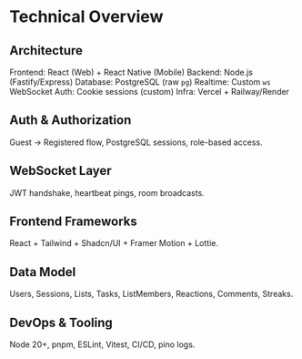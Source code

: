  # Technical Overview

 ## Architecture
 Frontend: React (Web) + React Native (Mobile)
 Backend: Node.js (Fastify/Express)
 Database: PostgreSQL (raw `pg`)
 Realtime: Custom `ws` WebSocket
 Auth: Cookie sessions (custom)
 Infra: Vercel + Railway/Render

## Auth & Authorization
 Guest → Registered flow, PostgreSQL sessions, role-based access.

## WebSocket Layer
 JWT handshake, heartbeat pings, room broadcasts.

## Frontend Frameworks
 React + Tailwind + Shadcn/UI + Framer Motion + Lottie.

## Data Model
 Users, Sessions, Lists, Tasks, ListMembers, Reactions, Comments, Streaks.

## DevOps & Tooling
 Node 20+, pnpm, ESLint, Vitest, CI/CD, pino logs.
